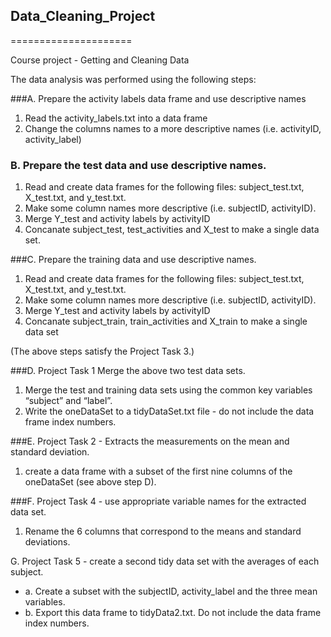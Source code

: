 ## Data_Cleaning_Project
=====================

Course project - Getting and Cleaning Data

The data analysis was performed using the following steps:

###A.	Prepare the activity labels data frame and use descriptive names 
1.	Read the activity_labels.txt into a data frame 
2.	Change the columns names to a more descriptive names (i.e. activityID, activity_label)

###  B.	Prepare the test data and use descriptive names.
1.	Read and create data frames for the following files: subject_test.txt, X_test.txt, and y_test.txt.
2.	Make some column names more descriptive (i.e. subjectID, activityID).
3.	Merge Y_test and activity labels by activityID
4.	Concanate subject_test, test_activities and X_test to make a single data set.

###C. Prepare the training data and use descriptive names.
1.	Read and create data frames for the following files: subject_test.txt, X_test.txt, and y_test.txt.
2.	Make some column names more descriptive (i.e. subjectID, activityID).
3.	Merge Y_test and activity labels by activityID
4.	Concanate subject_train, train_activities and X_train to make a single data set

(The above steps satisfy the Project Task 3.)

###D. Project Task 1 Merge the above two test data sets.
1.	Merge the test and training data sets using the common key variables “subject” and “label”.
2.	Write the oneDataSet to a tidyDataSet.txt file - do not include the data frame index numbers.

###E. Project Task 2 - Extracts the measurements on the mean and standard deviation. 
1.	create a data frame with a subset of the first nine columns of the oneDataSet (see above step D).

###F. Project Task 4 - use appropriate variable names for the extracted data set. 
1. Rename the 6 columns that correspond to the means and standard deviations.

G. Project Task 5 - create a second tidy data set with the averages of each subject.
* a. Create a subset with the subjectID, activity_label and the three mean variables.
* b. Export this data frame to tidyData2.txt.  Do not include the data frame index numbers.


